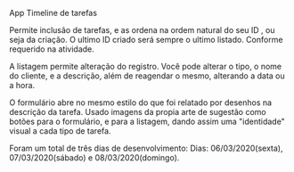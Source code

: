 App Timeline de tarefas

Permite inclusão de tarefas, e as ordena na ordem natural do seu ID , ou seja da criação.
O ultimo ID criado será sempre o ultimo listado.
Conforme requerido na atividade.

A listagem permite alteração do registro.
Você pode alterar o tipo, o nome do cliente, e a descrição, além de reagendar o mesmo, alterando a data ou a hora.

O formulário abre no mesmo estilo do que foi relatado por desenhos na descrição da tarefa.
Usado imagens da propia arte de sugestão como botões para o formulário, e para a listagem, dando
assim uma "identidade" visual a cada tipo de tarefa. 

Foram um total de três dias de desenvolvimento:
Dias:
06/03/2020(sexta), 07/03/2020(sábado) e 08/03/2020(domingo).
